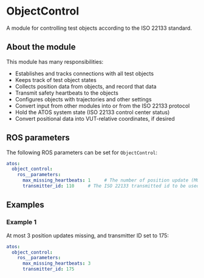 # ObjectControl
A module for controlling test objects according to the ISO 22133 standard.
## About the module
This module has many responsibilities:
- Establishes and tracks connections with all test objects
- Keeps track of test object states
- Collects position data from objects, and record that data
- Transmit safety heartbeats to the objects
- Configures objects with trajectories and other settings
- Convert input from other modules into or from the ISO 22133 protocol
- Hold the ATOS system state (ISO 22133 control center status)
- Convert positional data into VUT-relative coordinates, if desired

## ROS parameters
The following ROS parameters can be set for `ObjectControl`:

```yaml
atos:
  object_control:
    ros__parameters:
      max_missing_heartbeats: 1     # The number of position update (MONR) message periods that are allowed to pass since the last received message before an abort signal is sent to all objects. 
      transmitter_id: 110     # The ISO 22133 transmitted id to be used for ATOS.
```

## Examples
### Example 1
At most 3 position updates missing, and transmitter ID set to 175:
```yaml
atos:
  object_control:
    ros__parameters:
      max_missing_heartbeats: 3
      transmitter_id: 175
```
